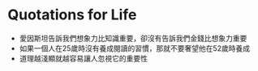 # Quotations for Life

* 愛因斯坦告訴我們想象力比知識重要，卻沒有告訴我們金錢比想象力重要
* 如果一個人在25歲時沒有養成閱讀的習慣，那就不要奢望他在52歲時養成
* 道理越淺顯就越容易讓人忽視它的重要性
